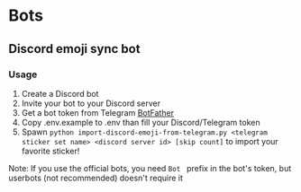 # Bots

## Discord emoji sync bot

### Usage

1. Create a Discord bot
2. Invite your bot to your Discord server
3. Get a bot token from Telegram [BotFather](https://t.me/BotFather)
4. Copy .env.example to .env than fill your Discord/Telegram token
5. Spawn `python import-discord-emoji-from-telegram.py <telegram sticker set name> <discord server id> [skip count]` to import your favorite sticker!

Note: If you use the official bots, you need `Bot ` prefix in the bot's token, but userbots (not recommended) doesn't require it
